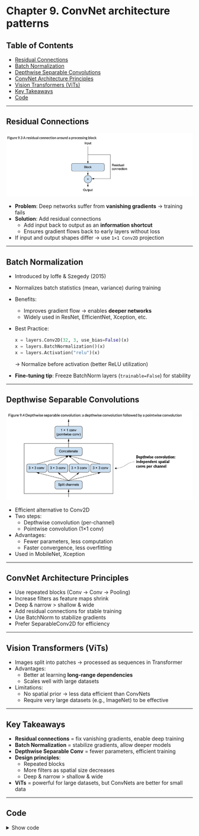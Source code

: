 # Chapter 9. ConvNet architecture patterns

## Table of Contents
- [Residual Connections](#residual-connections)  
- [Batch Normalization](#batch-normalization)  
- [Depthwise Separable Convolutions](#depthwise-separable-convolutions)  
- [ConvNet Architecture Principles](#convnet-architecture-principles)  
- [Vision Transformers (ViTs)](#vision-transformers-vits)  
- [Key Takeaways](#key-takeaways)  
- [Code](#code)  

---

## Residual Connections
![res](./images/09-01.png)

- **Problem**: Deep networks suffer from **vanishing gradients** → training fails  
- **Solution**: Add residual connections  
  - Add input back to output as an **information shortcut**  
  - Ensures gradient flows back to early layers without loss  
- If input and output shapes differ → use `1×1 Conv2D` projection  

---

## Batch Normalization
- Introduced by Ioffe & Szegedy (2015)  
- Normalizes batch statistics (mean, variance) during training  
- Benefits:  
  - Improves gradient flow → enables **deeper networks**  
  - Widely used in ResNet, EfficientNet, Xception, etc.  
- Best Practice:
  ```python
  x = layers.Conv2D(32, 3, use_bias=False)(x)
  x = layers.BatchNormalization()(x)
  x = layers.Activation("relu")(x)
  ```
  → Normalize before activation (better ReLU utilization)  

- **Fine-tuning tip**: Freeze BatchNorm layers (`trainable=False`) for stability  

---

## Depthwise Separable Convolutions
![depthwise](./images/09-02.png)

- Efficient alternative to Conv2D  
- Two steps:  
  - Depthwise convolution (per-channel)  
  - Pointwise convolution (1×1 conv)  
- Advantages:  
  - Fewer parameters, less computation  
  - Faster convergence, less overfitting  
- Used in MobileNet, Xception  

---

## ConvNet Architecture Principles
- Use repeated blocks (Conv → Conv → Pooling)  
- Increase filters as feature maps shrink  
- Deep & narrow > shallow & wide  
- Add residual connections for stable training  
- Use BatchNorm to stabilize gradients  
- Prefer SeparableConv2D for efficiency  

---

## Vision Transformers (ViTs)
- Images split into patches → processed as sequences in Transformer  
- Advantages:  
  - Better at learning **long-range dependencies**  
  - Scales well with large datasets  
- Limitations:  
  - No spatial prior → less data efficient than ConvNets  
  - Require very large datasets (e.g., ImageNet) to be effective  

---

## Key Takeaways
- **Residual connections** = fix vanishing gradients, enable deep training  
- **Batch Normalization** = stabilize gradients, allow deeper models  
- **Depthwise Separable Conv** = fewer parameters, efficient training  
- **Design principles**:  
  - Repeated blocks  
  - More filters as spatial size decreases  
  - Deep & narrow > shallow & wide  
- **ViTs** = powerful for large datasets, but ConvNets are better for small data  

---

## Code
<details>
<summary>Show code</summary>

```python
### Residual Block Implementation
inputs = keras.Input(shape=(32, 32, 3))
x = layers.Rescaling(1.0 / 255)(inputs)

def residual_block(x, filters, pooling=False):
    residual = x
    x = layers.Conv2D(filters, 3, activation="relu", padding="same")(x)
    x = layers.Conv2D(filters, 3, activation="relu", padding="same")(x)
    if pooling:
        x = layers.MaxPooling2D(2, padding="same")(x)
        residual = layers.Conv2D(filters, 1, strides=2)(residual)
    elif filters != residual.shape[-1]:
        residual = layers.Conv2D(filters, 1)(residual)
    x = layers.add([x, residual])
    return x

x = residual_block(x, filters=32, pooling=True)
x = residual_block(x, filters=64, pooling=True)
x = residual_block(x, filters=128, pooling=False)

x = layers.GlobalAveragePooling2D()(x)
outputs = layers.Dense(1, activation="sigmoid")(x)
model = keras.Model(inputs=inputs, outputs=outputs)
```

```python
''' 
All of these ideas together into a single model
- Your model should be organized into repeated blocks of layers, usually made of multiple convolution layers and a max pooling layer.
- The number of filters in your layers should increase as the size of the spatial feature maps decreases.
- Deep and narrow is better than broad and shallow.
- Introducing residual connections around blocks of layers helps you train deeper networks.
- It can be beneficial to introduce batch normalization layers after your convolution layers.
- It can be beneficial to replace Conv2D layers with SeparableConv2D layers, which are more parameter efficient.
'''
import keras
inputs = keras.Input(shape=(180, 180, 3))
x = layers.Rescaling(1.0 / 255)(inputs)
x = layers.Conv2D(filters=32, kernel_size=5, use_bias=False)(x)

for size in [32, 64, 128, 256, 512]:
    residual = x

    x = layers.BatchNormalization()(x)
    x = layers.Activation("relu")(x)
    x = layers.SeparableConv2D(size, 3, padding="same", use_bias=False)(x)

    x = layers.BatchNormalization()(x)
    x = layers.Activation("relu")(x)
    x = layers.SeparableConv2D(size, 3, padding="same", use_bias=False)(x)

    x = layers.MaxPooling2D(3, strides=2, padding="same")(x)

    residual = layers.Conv2D(
        size, 1, strides=2, padding="same", use_bias=False
    )(residual)
    x = layers.add([x, residual])

x = layers.GlobalAveragePooling2D()(x)
x = layers.Dropout(0.5)(x)
outputs = layers.Dense(1, activation="sigmoid")(x)
model = keras.Model(inputs=inputs, outputs=outputs)
```
</details>  
